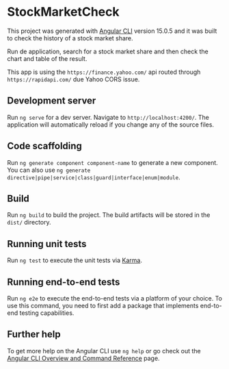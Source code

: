 # StockMarketCheck

This project was generated with [Angular CLI](https://github.com/angular/angular-cli) version 15.0.5 and it was built to check the history of a stock market share.

Run de application, search for a stock market share and then check the chart and table of the result.

This app is using the `https://finance.yahoo.com/` api routed through `https://rapidapi.com/` due Yahoo CORS issue.

## Development server

Run `ng serve` for a dev server. Navigate to `http://localhost:4200/`. The application will automatically reload if you change any of the source files.

## Code scaffolding

Run `ng generate component component-name` to generate a new component. You can also use `ng generate directive|pipe|service|class|guard|interface|enum|module`.

## Build

Run `ng build` to build the project. The build artifacts will be stored in the `dist/` directory.

## Running unit tests

Run `ng test` to execute the unit tests via [Karma](https://karma-runner.github.io).

## Running end-to-end tests

Run `ng e2e` to execute the end-to-end tests via a platform of your choice. To use this command, you need to first add a package that implements end-to-end testing capabilities.

## Further help

To get more help on the Angular CLI use `ng help` or go check out the [Angular CLI Overview and Command Reference](https://angular.io/cli) page.
